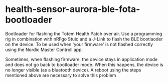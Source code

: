 # health-sensor-aurora-ble-fota-bootloader
Bootloader for flashing the Totem Health Patch over air. 
Use a programming rig in combination with nRFgo Stuio and a J-Link to flash the BLE bootlaoder on the device.
To be used when 'your firmware' is not flashed correctly using the Nordic Master Controll app. 

Sometimes, when flashing firmware, the device stays in application mode and does not go back to bootloader mode. 
When this happens, the device is no longer visible (as a bluetooth device). 
A reboot using the steps mentioned above are necessary to solve this problem
